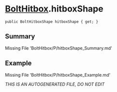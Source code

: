 # [BoltHitbox](Types/BoltHitbox.md).hitboxShape
`public BoltHitboxShape hitboxShape { get; }`
## Summary
Missing File 'BoltHitbox/P/hitboxShape_Summary.md'
## Example
Missing File 'BoltHitbox/P/hitboxShape_Example.md'

*THIS IS AN AUTOGENERATED FILE, DO NOT EDIT*
